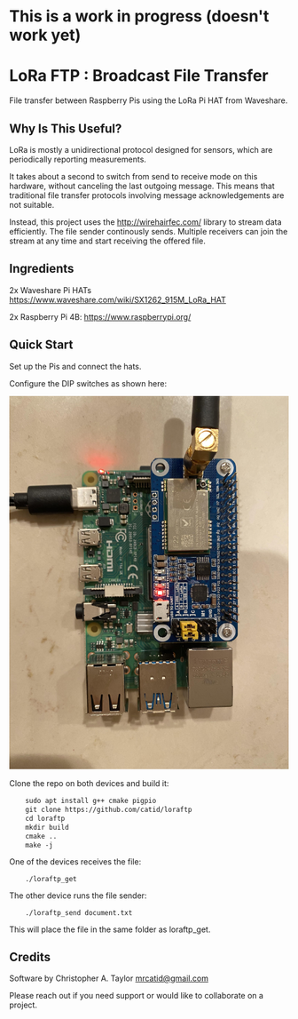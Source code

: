 # This is a work in progress (doesn't work yet)

# LoRa FTP : Broadcast File Transfer

File transfer between Raspberry Pis using the LoRa Pi HAT from Waveshare.


## Why Is This Useful?

LoRa is mostly a unidirectional protocol designed for sensors, which are periodically reporting measurements.

It takes about a second to switch from send to receive mode on this hardware, without canceling the last outgoing message.  This means that traditional file transfer protocols involving message acknowledgements are not suitable.

Instead, this project uses the http://wirehairfec.com/ library to stream data efficiently.  The file sender continously sends.  Multiple receivers can join the stream at any time and start receiving the offered file.


## Ingredients

2x Waveshare Pi HATs
https://www.waveshare.com/wiki/SX1262_915M_LoRa_HAT

2x Raspberry Pi 4B:
https://www.raspberrypi.org/


## Quick Start

Set up the Pis and connect the hats.

Configure the DIP switches as shown here:

![alt text](https://github.com/catid/loraftp/raw/master/docs/waveshare_dips.jpg "DIP switch settings for LoRa HAT")

Clone the repo on both devices and build it:

```
    sudo apt install g++ cmake pigpio
    git clone https://github.com/catid/loraftp
    cd loraftp
    mkdir build
    cmake ..
    make -j
```

One of the devices receives the file:

```
    ./loraftp_get
```

The other device runs the file sender:

```
    ./loraftp_send document.txt
```

This will place the file in the same folder as loraftp_get.


## Credits

Software by Christopher A. Taylor mrcatid@gmail.com

Please reach out if you need support or would like to collaborate on a project.
